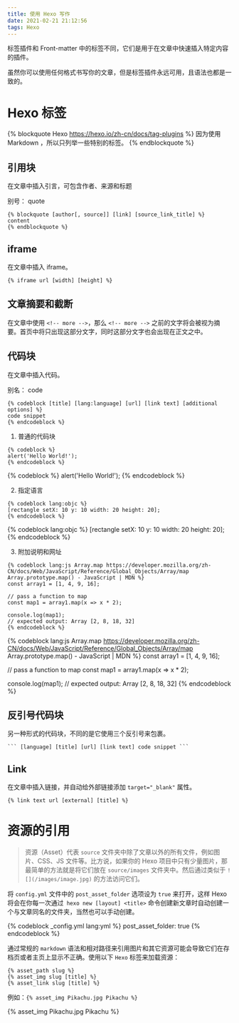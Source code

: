 ```yaml
---
title: 使用 Hexo 写作
date: 2021-02-21 21:12:56
tags: Hexo
---
```


标签插件和 Front-matter 中的标签不同，它们是用于在文章中快速插入特定内容的插件。

虽然你可以使用任何格式书写你的文章，但是标签插件永远可用，且语法也都是一致的。

<!-- more -->

# Hexo 标签

{% blockquote Hexo https://hexo.io/zh-cn/docs/tag-plugins %}
因为使用 Markdown ，所以只列举一些特别的标签。
{% endblockquote %}

## 引用块

在文章中插入引言，可包含作者、来源和标题

别号： quote

```
{% blockquote [author[, source]] [link] [source_link_title] %}
content
{% endblockquote %}
```

## iframe

在文章中插入 iframe。

```
{% iframe url [width] [height] %}
```

## 文章摘要和截断

在文章中使用 `<!-- more -->`，那么 `<!-- more -->` 之前的文字将会被视为摘要。首页中将只出现这部分文字，同时这部分文字也会出现在正文之中。

## 代码块

在文章中插入代码。

别名： code

```
{% codeblock [title] [lang:language] [url] [link text] [additional options] %}
code snippet
{% endcodeblock %}
```

1. 普通的代码块

```
{% codeblock %}
alert('Hello World!');
{% endcodeblock %}
```

{% codeblock %}
alert('Hello World!');
{% endcodeblock %}

2. 指定语言

```
{% codeblock lang:objc %}
[rectangle setX: 10 y: 10 width: 20 height: 20];
{% endcodeblock %}
```

{% codeblock lang:objc %}
[rectangle setX: 10 y: 10 width: 20 height: 20];
{% endcodeblock %}

3. 附加说明和网址

```
{% codeblock lang:js Array.map https://developer.mozilla.org/zh-CN/docs/Web/JavaScript/Reference/Global_Objects/Array/map Array.prototype.map() - JavaScript | MDN %}
const array1 = [1, 4, 9, 16];

// pass a function to map
const map1 = array1.map(x => x * 2);

console.log(map1);
// expected output: Array [2, 8, 18, 32]
{% endcodeblock %}
```

{% codeblock lang:js Array.map https://developer.mozilla.org/zh-CN/docs/Web/JavaScript/Reference/Global_Objects/Array/map Array.prototype.map() - JavaScript | MDN %}
const array1 = [1, 4, 9, 16];

// pass a function to map
const map1 = array1.map(x => x \* 2);

console.log(map1);
// expected output: Array [2, 8, 18, 32]
{% endcodeblock %}

## 反引号代码块

另一种形式的代码块，不同的是它使用三个反引号来包裹。

````
``` [language] [title] [url] [link text] code snippet ```
````

## Link

在文章中插入链接，并自动给外部链接添加 `target="_blank"` 属性。

```
{% link text url [external] [title] %}
```

# 资源的引用

> 资源（Asset）代表 `source` 文件夹中除了文章以外的所有文件，例如图片、CSS、JS 文件等。比方说，如果你的 Hexo 项目中只有少量图片，那最简单的方法就是将它们放在 `source/images` 文件夹中。然后通过类似于 `![](/images/image.jpg)` 的方法访问它们。

将 `config.yml` 文件中的 `post_asset_folder` 选项设为 `true` 来打开，这样 Hexo 将会在你每一次通过` hexo new [layout] <title>` 命令创建新文章时自动创建一个与文章同名的文件夹，当然也可以手动创建。

{% codeblock _config.yml lang:yml %}
post_asset_folder: true
{% endcodeblock %}

通过常规的 `markdown` 语法和相对路径来引用图片和其它资源可能会导致它们在存档页或者主页上显示不正确。使用以下 `Hexo` 标签来加载资源：

```
{% asset_path slug %}
{% asset_img slug [title] %}
{% asset_link slug [title] %}
```

例如：`{% asset_img Pikachu.jpg Pikachu %}`

{% asset_img Pikachu.jpg Pikachu %}
